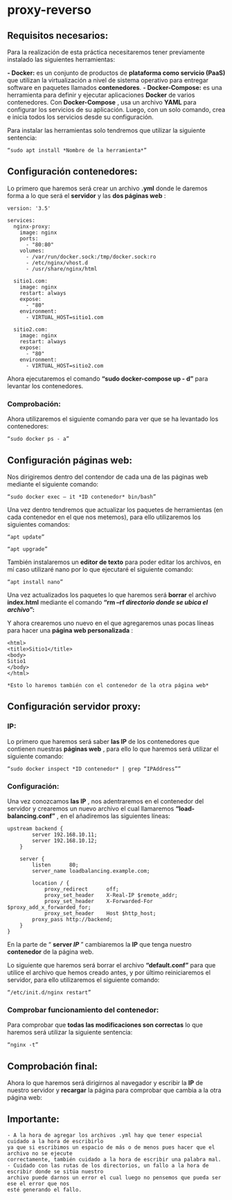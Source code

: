 # proxy-reverso

## Requisitos necesarios:

Para la realización de esta práctica necesitaremos tener previamente instalado las siguientes
herramientas:

**- Docker:** es un conjunto de productos de **plataforma como servicio (PaaS)** que utilizan la
virtualización a nivel de sistema operativo para entregar software en paquetes llamados
**contenedores**.
**- Docker-Compose:** es una herramienta para definir y ejecutar aplicaciones **Docker** de varios
contenedores. Con **Docker-Compose** , usa un archivo **YAML** para configurar los servicios de
su aplicación. Luego, con un solo comando, crea e inicia todos los servicios desde su
configuración.

Para instalar las herramientas solo tendremos que utilizar la siguiente sentencia:

```
“sudo apt install *Nombre de la herramienta*”
```
## Configuración contenedores:

Lo primero que haremos será crear un archivo **.yml** donde le daremos forma a lo que será el
**servidor** y las **dos páginas web** :
```
version: '3.5'

services:
  nginx-proxy:
    image: nginx
    ports:
      - "80:80"
    volumes:
      - /var/run/docker.sock:/tmp/docker.sock:ro
      - /etc/nginx/vhost.d
      - /usr/share/nginx/html
  
  sitio1.com:
    image: nginx
    restart: always
    expose:
      - "80"
    environment:
      - VIRTUAL_HOST=sitio1.com

  sitio2.com:
    image: nginx
    restart: always
    expose:
      - "80"
    environment:
      - VIRTUAL_HOST=sitio2.com
```

Ahora ejecutaremos el comando **“sudo docker-compose up - d”** para levantar los contenedores.


### Comprobación:

Ahora utilizaremos el siguiente comando para ver que se ha levantado los contenedores:

```
“sudo docker ps - a”
```

## Configuración páginas web:

Nos dirigiremos dentro del contendor de cada una de las páginas web mediante el siguiente
comando:

```
“sudo docker exec – it *ID contenedor* bin/bash”
```
Una vez dentro tendremos que actualizar los paquetes de herramientas (en cada contenedor en el
que nos metemos), para ello utilizaremos los siguientes comandos:

```
“apt update”
```
```
“apt upgrade”
```
También instalaremos un **editor de texto** para poder editar los archivos, en mí caso utilizaré nano
por lo que ejecutaré el siguiente comando:

```
“apt install nano”
```
Una vez actualizados los paquetes lo que haremos será **borrar** el archivo **index.html** mediante el
comando **“rm –rf *directorio donde se ubica el archivo*”:**

Y ahora crearemos uno nuevo en el que agregaremos unas pocas líneas para hacer una **página web
personalizada** :
```
<html>
<title>Sitio1</title>
<body>
Sitio1
</body>
</html>
```

```
*Esto lo haremos también con el contenedor de la otra página web*
```

## Configuración servidor proxy:

### IP:

Lo primero que haremos será saber **las IP** de los contenedores que contienen nuestras **páginas web** ,
para ello lo que haremos será utilizar el siguiente comando:

```
“sudo docker inspect *ID contenedor* | grep “IPAddress””
```
### Configuración:

Una vez conozcamos **las IP** , nos adentraremos en el contenedor del servidor y crearemos un nuevo
archivo el cual llamaremos **“load-balancing.conf”** , en el añadiremos las siguientes líneas:
```
upstream backend {
        server 192.168.10.11;
        server 192.168.10.12;
    }
	
    server {
        listen      80;
        server_name loadbalancing.example.com;

        location / {
	        proxy_redirect      off;
	        proxy_set_header    X-Real-IP $remote_addr;
	        proxy_set_header    X-Forwarded-For $proxy_add_x_forwarded_for;
	        proxy_set_header    Host $http_host;
		proxy_pass http://backend;
	}
}
```
En la parte de “ **server *IP*** ” cambiaremos la **IP** que tenga nuestro **contenedor** de la página web.


Lo siguiente que haremos será borrar el archivo **“default.conf”** para que utilice el archivo que hemos
creado antes, y por último reiniciaremos el servidor, para ello utilizaremos el siguiente comando:

```
“/etc/init.d/nginx restart”
```
### Comprobar funcionamiento del contenedor:

Para comprobar que **todas las modificaciones son correctas** lo que haremos será utilizar la siguiente
sentencia:

```
“nginx -t”
```
## Comprobación final:

Ahora lo que haremos será dirigirnos al navegador y escribir la **IP** de nuestro servidor y **recargar** la
página para comprobar que cambia a la otra página web:

## Importante:

```
- A la hora de agregar los archivos .yml hay que tener especial cuidado a la hora de escribirlo
ya que si escribimos un espacio de más o de menos pues hacer que el archivo no se ejecute
correctamente, también cuidado a la hora de escribir una palabra mal.
- Cuidado con las rutas de los directorios, un fallo a la hora de escribir donde se sitúa nuestro
archivo puede darnos un error el cual luego no pensemos que pueda ser ese el error que nos
esté generando el fallo.
```
